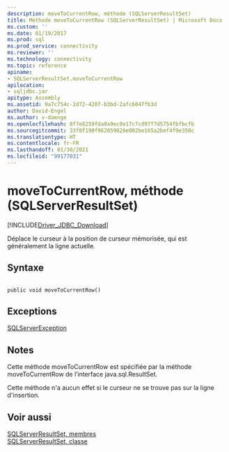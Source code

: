 ```yaml
---
description: moveToCurrentRow, méthode (SQLServerResultSet)
title: Méthode moveToCurrentRow (SQLServerResultSet) | Microsoft Docs
ms.custom: ''
ms.date: 01/19/2017
ms.prod: sql
ms.prod_service: connectivity
ms.reviewer: ''
ms.technology: connectivity
ms.topic: reference
apiname:
- SQLServerResultSet.moveToCurrentRow
apilocation:
- sqljdbc.jar
apitype: Assembly
ms.assetid: 9a7c754c-2d72-4207-b3bd-2afc6047fb3d
author: David-Engel
ms.author: v-daenge
ms.openlocfilehash: 8f7e8259fda0a9ec0e17c7cd97f7d5754fbfbcfb
ms.sourcegitcommit: 33f0f190f962059826e002be165a2bef4f9e350c
ms.translationtype: HT
ms.contentlocale: fr-FR
ms.lasthandoff: 01/30/2021
ms.locfileid: "99177031"
---
```

# <a name="movetocurrentrow-method-sqlserverresultset"></a>moveToCurrentRow, méthode (SQLServerResultSet)
[!INCLUDE[Driver_JDBC_Download](../../../includes/driver_jdbc_download.md)]

  Déplace le curseur à la position de curseur mémorisée, qui est généralement la ligne actuelle.  
  
## <a name="syntax"></a>Syntaxe  
  
```  
  
public void moveToCurrentRow()  
```  
  
## <a name="exceptions"></a>Exceptions  
 [SQLServerException](../../../connect/jdbc/reference/sqlserverexception-class.md)  
  
## <a name="remarks"></a>Notes  
 Cette méthode moveToCurrentRow est spécifiée par la méthode moveToCurrentRow de l’interface java.sql.ResultSet.  
  
 Cette méthode n'a aucun effet si le curseur ne se trouve pas sur la ligne d'insertion.  
  
## <a name="see-also"></a>Voir aussi  
 [SQLServerResultSet, membres](../../../connect/jdbc/reference/sqlserverresultset-members.md)   
 [SQLServerResultSet, classe](../../../connect/jdbc/reference/sqlserverresultset-class.md)  
  
  
